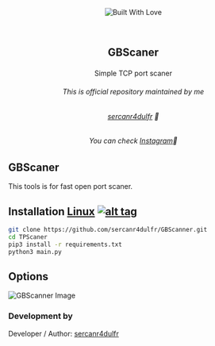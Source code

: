 <p align=center>
  <img title="Built With Love" src="https://forthebadge.com/images/badges/built-with-love.svg"></p>
  
  <br>
  
##   <p align="center">GBScaner
  <p align="center">Simple TCP port scaner




###### <p align="center"> *This is official repository maintained by me*</center> </p>
###### <p align="center"> *[sercanr4dulfr](https://www.instagram.com/therealradulfr/) 🍺*</center> </p>
###### <p align="center"> *You can check [Instagram](https://www.instagram.com/therealradulfr/)🍺*</center> </p>
  
  
## GBScaner
 
 This tools is for fast open port scaner.
  

 

## Installation [Linux](https://wikipedia.org/wiki/Linux) [![alt tag](http://icons.iconarchive.com/icons/dakirby309/simply-styled/32/OS-Linux-icon.png)](https://en.wikipedia.org/wiki/Linux)

```bash
git clone https://github.com/sercanr4dulfr/GBScanner.git
cd TPScaner
pip3 install -r requirements.txt
python3 main.py
```
## Options
![GBScanner Image](/gbscaner.png "GBScanner Image")




 

 ### Development by

Developer / Author: [sercanr4dulfr](https://www.instagram.com/therealradulfr/)


